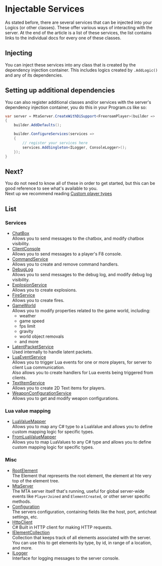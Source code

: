 # Injectable Services

As stated before, there are several services that can be injected into your Logics (or other classes). These offer various ways of interacting with the server. At the end of the article is a list of these services, the list contains links to the individual docs for every one of these classes.

## Injecting
You can inject these services into any class that is created by the dependency injection container. This includes logics created by `.AddLogic()` and any of its dependencies.  

## Setting up additional dependencies
You can also register additional classes and/or services with the server's dependency injection container, you do this in your Program.cs like so:
```cs
var server = MtaServer.CreateWithDiSupport<FreeroamPlayer>(builder =>
{
    builder.AddDefaults();

    builder.ConfigureServices(services =>
    {
        // register your services here 
        services.AddSingleton<ILogger, ConsoleLogger>();
    });
}
```

## Next?
You do not need to know all of these in order to get started, but this can be good reference to see what's available to you.  
Next up we recommend reading [Custom player types](/articles/getting-started/custom-player-types.html)

## List

### Services
- [ChatBox](/api/server/SlipeServer.Server.Services.ChatBox.html)  
  Allows you to send messages to the chatbox, and modify chatbox visibility.
- [ClientConsole](/api/server/SlipeServer.Server.Services.ClientConsole.html)  
  Allows you to send messages to a player's F8 console.
- [CommandService](/api/server/SlipeServer.Server.Services.CommandService.html)  
  Allows you to create and remove command handlers.
- [DebugLog](/api/server/SlipeServer.Server.Services.DebugLog.html)  
  Allows you to send messages to the debug log, and modify debug log visibility.
- [ExplosionService](/api/server/SlipeServer.Server.Services.ExplosionService.html)  
  Allows you to create explosions.
- [FireService](/api/server/SlipeServer.Server.Services.FireService.html)  
  Allows you to create fires.
- [GameWorld](/api/server/SlipeServer.Server.Services.GameWorld.html)  
  Allows you to modify properties related to the game world, including: 
  - weather
  - game speed
  - fps limit
  - gravity
  - world object removals
  - and more
- [LatentPacketService](/api/server/SlipeServer.Server.Services.LatentPacketService.html)  
  Used internally to handle latent packets.
- [LuaEventService](/api/server/SlipeServer.Server.Services.LuaEventService.html)  
  Allows you to trigger Lua events for one or more players, for server to client Lua communication.  
  Also allows you to create handlers for Lua events being triggered from clients.
- [TextItemService](/api/server/SlipeServer.Server.Services.TextItemService.html)  
  Allows you to create 2D Text items for players.
- [WeaponConfigurationService](/api/server/SlipeServer.Server.Services.WeaponConfigurationService.html)  
  Allows you to get and modify weapon configurations.

### Lua value mapping
- [LuaValueMapper](/api/server/SlipeServer.Server.Mappers.LuaValueMapper.html)  
  Allows you to map any C# type to a LuaValue and allows you to define custom mapping logic for specific types.
- [FromLuaValueMapper](/api/server/SlipeServer.Server.Mappers.FromLuaValueMapper.html)  
  Allows you to map LuaValues to any C# type and allows you to define custom mapping logic for specific types.

### Misc
- [RootElement](/api/server/SlipeServer.Server.Elements.RootElement.html)  
  The Element that represents the root element, the element at hte very top of the element tree.
- [MtaServer](/api/server/SlipeServer.Server.Elements.RootElement.html)  
  The MTA server itself that's running, useful for global server-wide events like `PlayerJoined` and `ElementCreated`, or other server specific methods.
- [Configuration](/api/server/SlipeServer.Server.Configuration.html)  
  The servers configuration, containing fields like the host, port, anticheat settings, etc.
- [HttpClient](https://learn.microsoft.com/en-us/dotnet/api/system.net.http.httpclient)  
  C# Built in HTTP client for making HTTP requests.
- [IElementCollection](/api/server/SlipeServer.Server.ElementCollections.IElementCollection.html)  
  Collection that keeps track of all elements associated with the server. You can use this to get elements by type, by id, in range of a location, and more.
- [ILogger](https://learn.microsoft.com/en-us/dotnet/api/microsoft.extensions.logging.ilogger)  
  Interface for logging messages to the server console.
